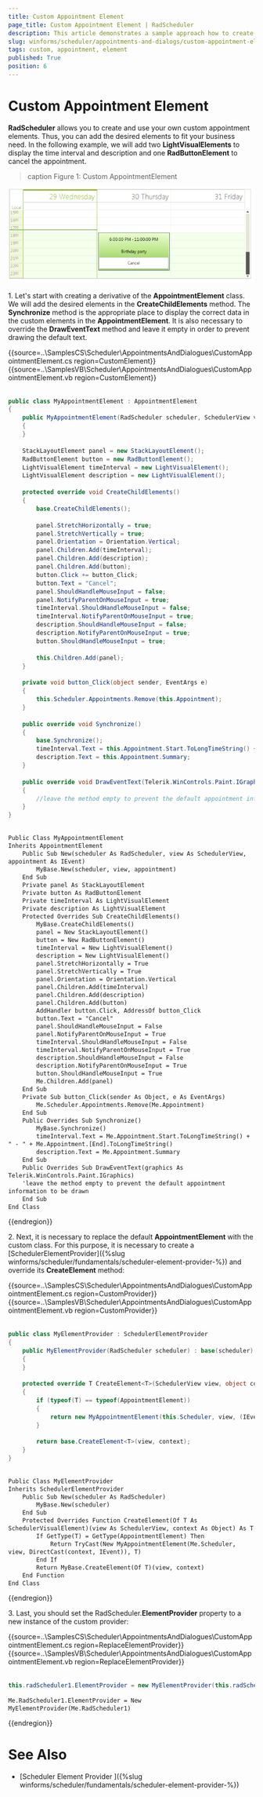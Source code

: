 ```yaml
---
title: Custom Appointment Element
page_title: Custom Appointment Element | RadScheduler
description: This article demonstrates a sample approach how to create custom AppointmentElement 
slug: winforms/scheduler/appointments-and-dialogs/custom-appointment-element
tags: custom, appointment, element
published: True
position: 6
---
```


# Custom Appointment Element

**RadScheduler** allows you to create and use your own custom appointment elements. Thus, you can add the desired elements to fit your business need. In the following example, we will add two **LightVisualElements** to display the time interval and description and one **RadButtonElement** to cancel the appointment.

>caption Figure 1: Custom AppointmentElement 

![scheduler-appointments-and-dialogs-custom-appointment-element 001](images/scheduler-appointments-and-dialogs-custom-appointment-element001.png)
 
1\. Let's start with creating a derivative of the **AppointmentElement** class. We will add the desired elements in the **CreateChildElements** method. The **Synchronize** method is the appropriate place to display the correct data in the custom elements in the **AppointmentElement**. It is also necessary to override the **DrawEventText** method and leave it empty in order to prevent drawing the default text.

{{source=..\SamplesCS\Scheduler\AppointmentsAndDialogues\CustomAppointmentElement.cs region=CustomElement}}
{{source=..\SamplesVB\Scheduler\AppointmentsAndDialogues\CustomAppointmentElement.vb region=CustomElement}}    
       
````C#
        
public class MyAppointmentElement : AppointmentElement
{
    public MyAppointmentElement(RadScheduler scheduler, SchedulerView view, IEvent appointment) : base(scheduler, view, appointment)
    {
    }
    
    StackLayoutElement panel = new StackLayoutElement();
    RadButtonElement button = new RadButtonElement();
    LightVisualElement timeInterval = new LightVisualElement();
    LightVisualElement description = new LightVisualElement();
    
    protected override void CreateChildElements()
    {
        base.CreateChildElements(); 
        
        panel.StretchHorizontally = true;
        panel.StretchVertically = true;
        panel.Orientation = Orientation.Vertical;
        panel.Children.Add(timeInterval);
        panel.Children.Add(description);
        panel.Children.Add(button);
        button.Click += button_Click;
        button.Text = "Cancel";
        panel.ShouldHandleMouseInput = false;
        panel.NotifyParentOnMouseInput = true;
        timeInterval.ShouldHandleMouseInput = false;
        timeInterval.NotifyParentOnMouseInput = true;
        description.ShouldHandleMouseInput = false;
        description.NotifyParentOnMouseInput = true;
        button.ShouldHandleMouseInput = true; 
    
        this.Children.Add(panel);
    }
    
    private void button_Click(object sender, EventArgs e)
    {
        this.Scheduler.Appointments.Remove(this.Appointment);
    }
    
    public override void Synchronize()
    {
        base.Synchronize(); 
        timeInterval.Text = this.Appointment.Start.ToLongTimeString() + " - " + this.Appointment.End.ToLongTimeString();
        description.Text = this.Appointment.Summary;
    }
    
    public override void DrawEventText(Telerik.WinControls.Paint.IGraphics graphics)
    {
        //leave the method empty to prevent the default appointment information to be drawn
    }
}

````
````VB.NET
    
Public Class MyAppointmentElement
Inherits AppointmentElement
    Public Sub New(scheduler As RadScheduler, view As SchedulerView, appointment As IEvent)
        MyBase.New(scheduler, view, appointment)
    End Sub
    Private panel As StackLayoutElement
    Private button As RadButtonElement
    Private timeInterval As LightVisualElement
    Private description As LightVisualElement
    Protected Overrides Sub CreateChildElements()
        MyBase.CreateChildElements()
        panel = New StackLayoutElement()
        button = New RadButtonElement()
        timeInterval = New LightVisualElement()
        description = New LightVisualElement()
        panel.StretchHorizontally = True
        panel.StretchVertically = True
        panel.Orientation = Orientation.Vertical
        panel.Children.Add(timeInterval)
        panel.Children.Add(description)
        panel.Children.Add(button)
        AddHandler button.Click, AddressOf button_Click
        button.Text = "Cancel"
        panel.ShouldHandleMouseInput = False
        panel.NotifyParentOnMouseInput = True
        timeInterval.ShouldHandleMouseInput = False
        timeInterval.NotifyParentOnMouseInput = True
        description.ShouldHandleMouseInput = False
        description.NotifyParentOnMouseInput = True
        button.ShouldHandleMouseInput = True
        Me.Children.Add(panel)
    End Sub
    Private Sub button_Click(sender As Object, e As EventArgs)
        Me.Scheduler.Appointments.Remove(Me.Appointment)
    End Sub
    Public Overrides Sub Synchronize()
        MyBase.Synchronize()
        timeInterval.Text = Me.Appointment.Start.ToLongTimeString() + " - " + Me.Appointment.[End].ToLongTimeString()
        description.Text = Me.Appointment.Summary
    End Sub
    Public Overrides Sub DrawEventText(graphics As Telerik.WinControls.Paint.IGraphics)
    'leave the method empty to prevent the default appointment information to be drawn
    End Sub
End Class

````

{{endregion}}

2\. Next, it is necessary to replace the default **AppointmentElement** with the custom class. For this purpose, it is necessary to create a [SchedulerElementProvider]({%slug winforms/scheduler/fundamentals/scheduler-element-provider-%}) and override its **CreateElement<T>** method:

{{source=..\SamplesCS\Scheduler\AppointmentsAndDialogues\CustomAppointmentElement.cs region=CustomProvider}}
{{source=..\SamplesVB\Scheduler\AppointmentsAndDialogues\CustomAppointmentElement.vb region=CustomProvider}}    
       
````C#
        
public class MyElementProvider : SchedulerElementProvider
{
    public MyElementProvider(RadScheduler scheduler) : base(scheduler)
    {
    }
    
    protected override T CreateElement<T>(SchedulerView view, object context)
    {
        if (typeof(T) == typeof(AppointmentElement))
        {
            return new MyAppointmentElement(this.Scheduler, view, (IEvent)context)as T;
        }
        
        return base.CreateElement<T>(view, context);
    }
}

````
````VB.NET
    
Public Class MyElementProvider
Inherits SchedulerElementProvider
    Public Sub New(scheduler As RadScheduler)
        MyBase.New(scheduler)
    End Sub
    Protected Overrides Function CreateElement(Of T As SchedulerVisualElement)(view As SchedulerView, context As Object) As T
        If GetType(T) = GetType(AppointmentElement) Then
            Return TryCast(New MyAppointmentElement(Me.Scheduler, view, DirectCast(context, IEvent)), T)
        End If
        Return MyBase.CreateElement(Of T)(view, context)
    End Function
End Class

````

{{endregion}}

3\. Last, you should set the RadScheduler.**ElementProvider** property to a new instance of the custom provider:

{{source=..\SamplesCS\Scheduler\AppointmentsAndDialogues\CustomAppointmentElement.cs region=ReplaceElementProvider}}
{{source=..\SamplesVB\Scheduler\AppointmentsAndDialogues\CustomAppointmentElement.vb region=ReplaceElementProvider}}    
       
````C#
            
this.radScheduler1.ElementProvider = new MyElementProvider(this.radScheduler1);

````
````VB.NET
Me.RadScheduler1.ElementProvider = New MyElementProvider(Me.RadScheduler1)

````

{{endregion}}

# See Also

* [Scheduler Element Provider ]({%slug winforms/scheduler/fundamentals/scheduler-element-provider-%})


